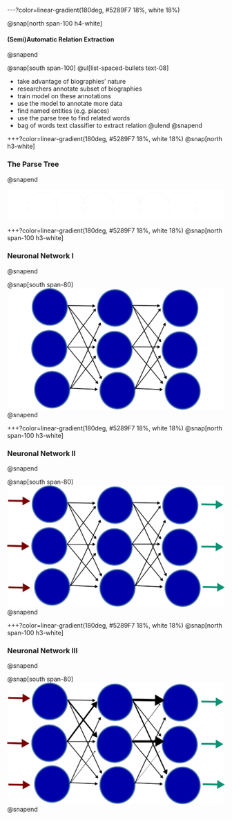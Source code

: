 ---?color=linear-gradient(180deg, #5289F7 18%, white 18%)

@snap[north span-100 h4-white]
#### (Semi)Automatic Relation Extraction
@snapend

@snap[south span-100]
@ul[list-spaced-bullets text-08]
- take advantage of biographies’ nature
- researchers annotate subset of biographies
- train model on these annotations
- use the model to annotate more data
- find named entities (e.g. places)
- use the parse tree to find related words
- bag of words text classifier to extract relation
@ulend
@snapend

+++?color=linear-gradient(180deg, #5289F7 18%, white 18%)
@snap[north h3-white]
### The Parse Tree
@snapend

![Parse tree](images/displacy.svg)

+++?color=linear-gradient(180deg, #5289F7 18%, white 18%)
@snap[north span-100 h3-white]
### Neuronal Network I
@snapend

@snap[south span-80]
![Neuronal Network I](images/neuronal_net_v3_step1.svg)
@snapend

+++?color=linear-gradient(180deg, #5289F7 18%, white 18%)
@snap[north span-100 h3-white]
### Neuronal Network II
@snapend

@snap[south span-80]
![Neuronal Network II](images/neuronal_net_v3_step2.svg)
@snapend

+++?color=linear-gradient(180deg, #5289F7 18%, white 18%)
@snap[north span-100 h3-white]
### Neuronal Network III
@snapend

@snap[south span-80]
![Neuronal Network II](images/neuronal_net_v3_step3.svg)
@snapend
